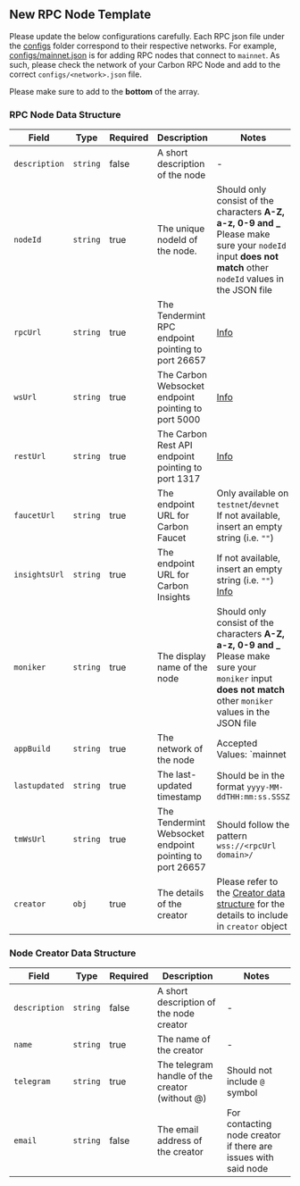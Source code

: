 ## New RPC Node Template

Please update the below configurations carefully. Each RPC json file under the [configs](../../configs) folder correspond to their respective networks. For example, [configs/mainnet.json](../../configs/mainnet.json) is for adding RPC nodes that connect to `mainnet`. As such, please check the network of your Carbon RPC Node and add to the correct `configs/<network>.json` file.

Please make sure to add to the **bottom** of the array.

### RPC Node Data Structure
|Field   |Type   |Required  |Description  |Notes   |
|---|---|---|---|---|
|`description`   |`string`   |false   |A short description of the node   |-  |
|`nodeId`   |`string`   |true   |The unique nodeId of the node.   |Should only consist of the characters **A-Z, a-z, 0-9 and _**<br />Please make sure your `nodeId` input **does not match** other `nodeId` values in the JSON file   |
|`rpcUrl`   |`string`   |true   |The Tendermint RPC endpoint pointing to port 26657    |[Info](https://docs.carbon.network/api-references/tendermint-rpc)   |
|`wsUrl`   |`string`   |true   |The Carbon Websocket endpoint pointing to port 5000   |[Info](https://docs.carbon.network/api-references/carbon-websocket)   |
|`restUrl`   |`string`   |true   |The Carbon Rest API endpoint pointing to port 1317   |[Info](https://docs.carbon.network/api-references/carbon-rpc)   |
|`faucetUrl`   |`string`   |true   |The endpoint URL for Carbon Faucet   |Only available on `testnet`/`devnet`<br />If not available, insert an empty string (i.e. `""`)   |
|`insightsUrl`   |`string`   |true   |The endpoint URL for Carbon Insights   |If not available, insert an empty string (i.e. `""`)<br />[Info](https://docs.carbon.network/api-references/carbon-insights)   |
|`moniker`   |`string`   |true   |The display name of the node   |Should only consist of the characters **A-Z, a-z, 0-9 and _**<br />Please make sure your `moniker` input **does not match** other `moniker` values in the JSON file    |
|`appBuild`  |`string`   |true   |The network of the node   |Accepted Values: `mainnet | testnet | devnet`   |
|`lastupdated`   |`string`   |true   |The last-updated timestamp   |Should be in the format `yyyy-MM-ddTHH:mm:ss.SSSZ`   |
|`tmWsUrl`   |`string`   |true   |The Tendermint Websocket endpoint pointing to port 26657   |Should follow the pattern `wss://<rpcUrl domain>/`   |
|`creator`   |`obj`   |true   |The details of the creator   |Please refer to the [Creator data structure](#node-creator-data-structure) for the details to include in `creator` object  |

### Node Creator Data Structure
|Field   |Type   |Required   |Description   |Notes   |
|---|---|---|---|---|
|`description`   |`string`   |false   |A short description of the node creator   |-   |
|`name`   |`string`   |true   |The name of the creator   |-   |
|`telegram`   |`string`   |true   |The telegram handle of the creator (without @)   |Should not include `@` symbol   |
|`email`   |`string`   |false   |The email address of the creator   |For contacting node creator if there are issues with said node   |
